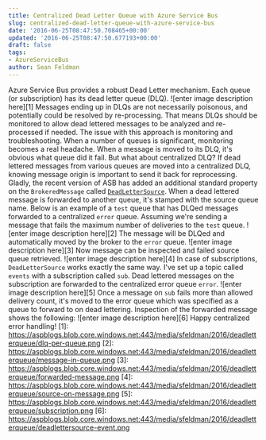 ```yaml
---
title: Centralized Dead Letter Queue with Azure Service Bus
slug: centralized-dead-letter-queue-with-azure-service-bus
date: '2016-06-25T08:47:50.708465+00:00'
updated: '2016-06-25T08:47:50.677193+00:00'
draft: false
tags:
- AzureServiceBus
author: Sean Feldman
---
```

Azure Service Bus provides a robust Dead Letter mechanism. Each queue (or subscription) has its dead letter queue (DLQ).
![enter image description here][1]
Messages ending up in DLQs are not necessarily poisonous, and potentially could be resolved by re-processing. That means DLQs should be monitored to allow dead lettered messages to be analyzed and re-processed if needed. The issue with this approach is monitoring and troubleshooting.
When a number of queues is significant, monitoring becomes a real headache.
When a message is moved to its DLQ, it's obvious what queue did it fail. But what about centralized DLQ? If dead lettered messages from various queues are moved into a centralized DLQ, knowing message origin is important to send it back for reprocessing.
Gladly, the recent version of ASB has added an additional standard property on the `BrokeredMessage` called [`DeadLetterSource`](https://msdn.microsoft.com/en-us/library/microsoft.servicebus.messaging.brokeredmessage.deadlettersource.aspx). When a dead lettered message is forwarded to another queue, it's stamped with the source queue name.
Below is an example of a `test` queue that has DLQed messages forwarded to a centralized `error` queue. Assuming we're sending a message that fails the maximum number of deliveries to the `test` queue.
![enter image description here][2]
The message will be DLQed and automatically moved by the broker to the `error` queue.
![enter image description here][3]
Now message can be inspected and failed source queue retrieved.
![enter image description here][4]
In case of subscriptions, `DeadLetterSource` works exactly the same way. I've set up a topic called `events` with a subscription called `sub`. Dead lettered messages on the subscription are forwarded to the centralized error queue `error`.
![enter image description here][5]
Once a message on `sub` fails more than allowed delivery count, it's moved to the error queue which was specified as a queue to forward to on dead lettering. Inspection of the forwarded message shows the following:
![enter image description here][6]
Happy centralized error handling!
[1]: https://aspblogs.blob.core.windows.net:443/media/sfeldman/2016/deadletterqueue/dlq-per-queue.png
[2]: https://aspblogs.blob.core.windows.net:443/media/sfeldman/2016/deadletterqueue/message-in-queue.png
[3]: https://aspblogs.blob.core.windows.net:443/media/sfeldman/2016/deadletterqueue/forwarded-message.png
[4]: https://aspblogs.blob.core.windows.net:443/media/sfeldman/2016/deadletterqueue/source-on-message.png
[5]: https://aspblogs.blob.core.windows.net:443/media/sfeldman/2016/deadletterqueue/subscription.png
[6]: https://aspblogs.blob.core.windows.net:443/media/sfeldman/2016/deadletterqueue/deadlettersource-event.png
